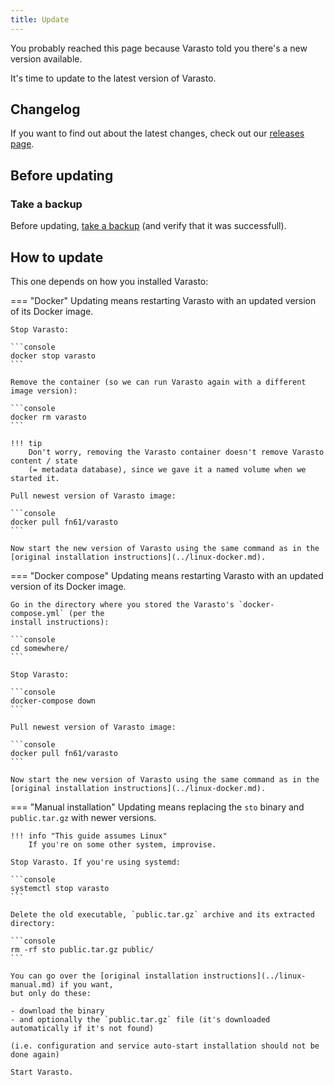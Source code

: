 ```yaml
---
title: Update
---
```


You probably reached this page because Varasto told you there's a new version available.

It's time to update to the latest version of Varasto.


Changelog
---------

If you want to find out about the latest changes, check out our
[releases page](https://github.com/function61/varasto/releases).


Before updating
---------------

### Take a backup

Before updating, [take a backup](../../using/metadata-backup/index.md#taking-a-backup-manually)
(and verify that it was successfull).


How to update
-------------

This one depends on how you installed Varasto:

=== "Docker"
	Updating means restarting Varasto with an updated version of its Docker image.

	Stop Varasto:

	```console
	docker stop varasto
	```

	Remove the container (so we can run Varasto again with a different image version):

	```console
	docker rm varasto
	```

	!!! tip
		Don't worry, removing the Varasto container doesn't remove Varasto content / state
		(= metadata database), since we gave it a named volume when we started it.

	Pull newest version of Varasto image:

	```console
	docker pull fn61/varasto
	```

	Now start the new version of Varasto using the same command as in the
	[original installation instructions](../linux-docker.md).

=== "Docker compose"
	Updating means restarting Varasto with an updated version of its Docker image.

	Go in the directory where you stored the Varasto's `docker-compose.yml` (per the
	install instructions):

	```console
	cd somewhere/
	```

	Stop Varasto:

	```console
	docker-compose down
	```

	Pull newest version of Varasto image:

	```console
	docker pull fn61/varasto
	```

	Now start the new version of Varasto using the same command as in the
	[original installation instructions](../linux-docker.md).

=== "Manual installation"
	Updating means replacing the `sto` binary and `public.tar.gz` with newer versions.

	!!! info "This guide assumes Linux"
		If you're on some other system, improvise.

	Stop Varasto. If you're using systemd:

	```console
	systemctl stop varasto
	```

	Delete the old executable, `public.tar.gz` archive and its extracted directory:

	```console
	rm -rf sto public.tar.gz public/
	```

	You can go over the [original installation instructions](../linux-manual.md) if you want,
	but only do these:

	- download the binary
	- and optionally the `public.tar.gz` file (it's downloaded automatically if it's not found)

	(i.e. configuration and service auto-start installation should not be done again)

	Start Varasto.
